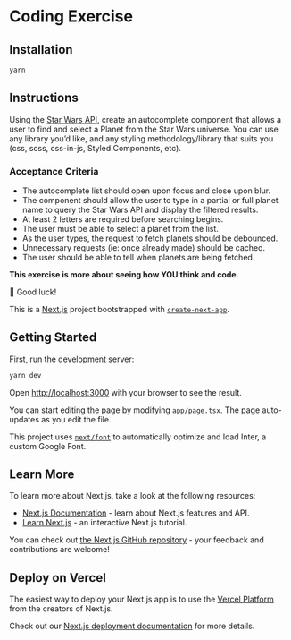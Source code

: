 # Coding Exercise

## Installation

```bash
yarn
```

## Instructions

Using the [Star Wars API](https://swapi.dev/documentation), create an autocomplete component that allows a user to find and select a Planet from the Star Wars universe. You can use any library you’d like, and any styling methodology/library that suits you (css, scss, css-in-js, Styled Components, etc).

### Acceptance Criteria

- The autocomplete list should open upon focus and close upon blur.
- The component should allow the user to type in a partial or full planet name to query the Star Wars API and display the filtered results.
- At least 2 letters are required before searching begins.
- The user must be able to select a planet from the list.
- As the user types, the request to fetch planets should be debounced.
- Unnecessary requests (ie: once already made) should be cached.
- The user should be able to tell when planets are being fetched.

**This exercise is more about seeing how YOU think and code.**

🎉 Good luck!

This is a [Next.js](https://nextjs.org/) project bootstrapped with [`create-next-app`](https://github.com/vercel/next.js/tree/canary/packages/create-next-app).

## Getting Started

First, run the development server:

```bash
yarn dev
```

Open [http://localhost:3000](http://localhost:3000) with your browser to see the result.

You can start editing the page by modifying `app/page.tsx`. The page auto-updates as you edit the file.

This project uses [`next/font`](https://nextjs.org/docs/basic-features/font-optimization) to automatically optimize and load Inter, a custom Google Font.

## Learn More

To learn more about Next.js, take a look at the following resources:

- [Next.js Documentation](https://nextjs.org/docs) - learn about Next.js features and API.
- [Learn Next.js](https://nextjs.org/learn) - an interactive Next.js tutorial.

You can check out [the Next.js GitHub repository](https://github.com/vercel/next.js/) - your feedback and contributions are welcome!

## Deploy on Vercel

The easiest way to deploy your Next.js app is to use the [Vercel Platform](https://vercel.com/new?utm_medium=default-template&filter=next.js&utm_source=create-next-app&utm_campaign=create-next-app-readme) from the creators of Next.js.

Check out our [Next.js deployment documentation](https://nextjs.org/docs/deployment) for more details.
